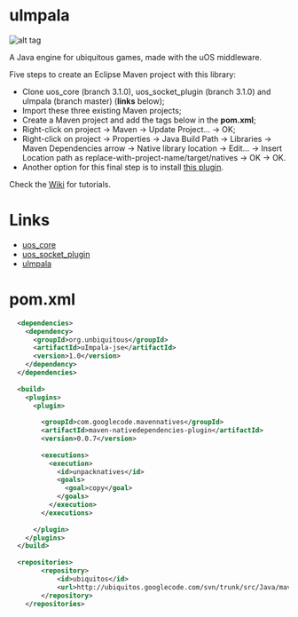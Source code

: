 uImpala
=======

![alt tag](http://www.supernaturalwiki.com/images/0/05/Impala.jpg "The Impala")

A Java engine for ubiquitous games, made with the uOS middleware.

Five steps to create an Eclipse Maven project with this library:
* Clone uos_core (branch 3.1.0), uos_socket_plugin (branch 3.1.0) and uImpala (branch master) (**links** below);
* Import these three existing Maven projects;
* Create a Maven project and add the tags below in the **pom.xml**;
* Right-click on project -> Maven -> Update Project... -> OK;
* Right-click on project -> Properties -> Java Build Path -> Libraries -> Maven Dependencies arrow -> Native library location -> Edit... -> Insert Location path as replace-with-project-name/target/natives -> OK -> OK.
 * Another option for this final step is to install [this plugin](http://mavennatives.googlecode.com/svn/eclipse-update/).

Check the [Wiki](https://github.com/matheuscscp/uImpala/wiki) for tutorials.

Links
=====

* [uos_core](https://github.com/UnBiquitous/uos_core)
* [uos_socket_plugin](https://github.com/UnBiquitous/uos_socket_plugin)
* [uImpala](https://github.com/matheuscscp/uImpala)

pom.xml
=======

```xml
  <dependencies>
    <dependency>
      <groupId>org.unbiquitous</groupId>
      <artifactId>uImpala-jse</artifactId>
      <version>1.0</version>
    </dependency>
  </dependencies>
  
  <build>
    <plugins>
      <plugin>
        
        <groupId>com.googlecode.mavennatives</groupId>
        <artifactId>maven-nativedependencies-plugin</artifactId>
        <version>0.0.7</version>
        
        <executions>
          <execution>
            <id>unpacknatives</id>
            <goals>
              <goal>copy</goal>
            </goals>
          </execution>
        </executions>
        
      </plugin>
    </plugins>
  </build>
  
  <repositories>
		<repository>
			<id>ubiquitos</id>
			<url>http://ubiquitos.googlecode.com/svn/trunk/src/Java/maven/</url>
		</repository>
	</repositories>
```
